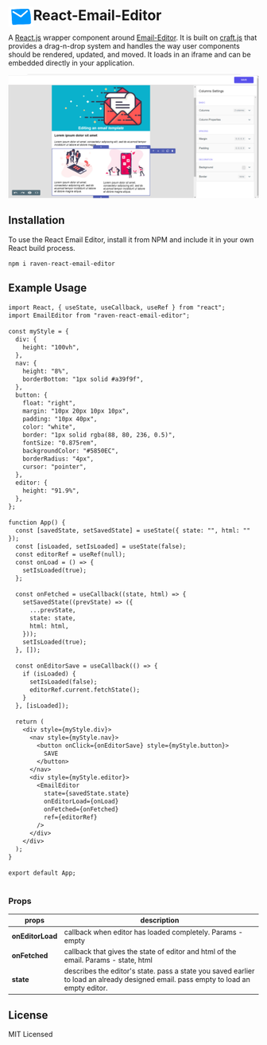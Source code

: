 # <img src="public/email_logo.png" align="left" width=50 height=40>React-Email-Editor

A [React.js](https://reactjs.org/) wrapper component around [Email-Editor](https://github.com/ravenappdev/email-editor). It is built on [craft.js](https://craft.js.org/) that provides a drag-n-drop system and handles the way user components should be rendered, updated, and moved. It loads in an iframe and can be embedded directly in your application.

![Optional Text](public/email_template.png)

## Installation

To use the React Email Editor, install it from NPM and include it in your own React build process.

```
npm i raven-react-email-editor
```

## Example Usage

```
import React, { useState, useCallback, useRef } from "react";
import EmailEditor from "raven-react-email-editor";

const myStyle = {
  div: {
    height: "100vh",
  },
  nav: {
    height: "8%",
    borderBottom: "1px solid #a39f9f",
  },
  button: {
    float: "right",
    margin: "10px 20px 10px 10px",
    padding: "10px 40px",
    color: "white",
    border: "1px solid rgba(88, 80, 236, 0.5)",
    fontSize: "0.875rem",
    backgroundColor: "#5850EC",
    borderRadius: "4px",
    cursor: "pointer",
  },
  editor: {
    height: "91.9%",
  },
};

function App() {
  const [savedState, setSavedState] = useState({ state: "", html: "" });
  const [isLoaded, setIsLoaded] = useState(false);
  const editorRef = useRef(null);
  const onLoad = () => {
    setIsLoaded(true);
  };

  const onFetched = useCallback((state, html) => {
    setSavedState((prevState) => ({
      ...prevState,
      state: state,
      html: html,
    }));
    setIsLoaded(true);
  }, []);

  const onEditorSave = useCallback(() => {
    if (isLoaded) {
      setIsLoaded(false);
      editorRef.current.fetchState();
    }
  }, [isLoaded]);

  return (
    <div style={myStyle.div}>
      <nav style={myStyle.nav}>
        <button onClick={onEditorSave} style={myStyle.button}>
          SAVE
        </button>
      </nav>
      <div style={myStyle.editor}>
        <EmailEditor
          state={savedState.state}
          onEditorLoad={onLoad}
          onFetched={onFetched}
          ref={editorRef}
        />
      </div>
    </div>
  );
}

export default App;


```

### Props

| **props**        | **description**                                                                                                                     |
| ---------------- | ----------------------------------------------------------------------------------------------------------------------------------- |
| **onEditorLoad** | callback when editor has loaded completely. Params - empty                                                                          |
| **onFetched**    | callback that gives the state of editor and html of the email. Params - state, html                                                 |
| **state**        | describes the editor's state. pass a state you saved earlier to load an already designed email. pass empty to load an empty editor. |

## License

MIT Licensed
